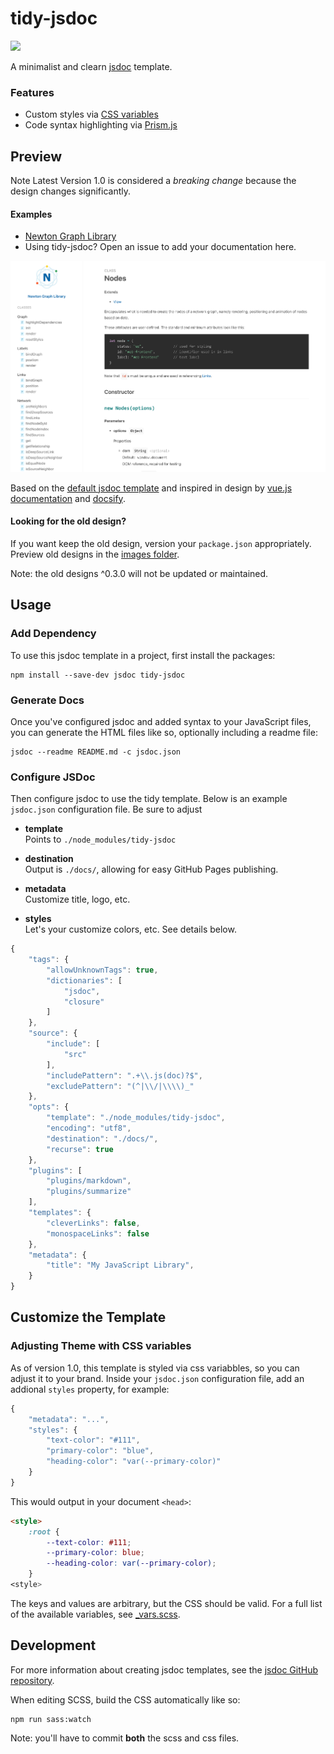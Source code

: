 # tidy-jsdoc

<a href="https://travis-ci.org/julie-ng/tidy-jsdoc" target="_blank">
  <img src="https://travis-ci.org/julie-ng/tidy-jsdoc.svg?branch=master">
</a>

A minimalist and clearn [jsdoc](https://jsdoc.app/index.html) template. 

 ### Features

 - Custom styles via [CSS variables](#adjusting-theme-with-css-variables)
 - Code syntax highlighting via [Prism.js](https://prismjs.com/)

## Preview

Note Latest Version 1.0 is considered a _breaking change_ because the design changes significantly. 

#### Examples

- [Newton Graph Library](https://julie-ng.github.io/newtonjs-graph/)
- Using tidy-jsdoc? Open an issue to add your documentation here.

<img src="./images/v1-preview-newtonjs.png" alt="Version 1.0 - Preview" width="600" style="max-width:100%;">

Based on the [default jsdoc template](https://github.com/jsdoc/jsdoc/tree/master/templates) and inspired in design by [vue.js documentation](https://vuejs.org/v2/api/) and [docsify](https://docsify.js.org).

#### Looking for the old design?

If you want keep the old design, version your `package.json` appropriately. Preview old designs in the [images folder](./images/).

Note: the old designs ^0.3.0 will not be updated or maintained.

## Usage

### Add Dependency

To use this jsdoc template in a project, first install the packages:

```
npm install --save-dev jsdoc tidy-jsdoc
```

### Generate Docs

Once you've configured jsdoc and added syntax to your JavaScript files, you can generate the HTML files like so, optionally including a readme file:

```
jsdoc --readme README.md -c jsdoc.json
```

### Configure JSDoc

Then configure jsdoc to use the tidy template. Below is an example `jsdoc.json` configuration file. Be sure to adjust

- **template**  
	Points to `./node_modules/tidy-jsdoc`

- **destination**  
	Output is `./docs/`, allowing for easy GitHub Pages publishing.

- **metadata**  
	Customize title, logo, etc.

- **styles**  
	Let's your customize colors, etc. See details below.

```javascript
{
	"tags": {
		"allowUnknownTags": true,
		"dictionaries": [
			"jsdoc",
			"closure"
		]
	},
	"source": {
		"include": [
			"src"
		],
		"includePattern": ".+\\.js(doc)?$",
		"excludePattern": "(^|\\/|\\\\)_"
	},
	"opts": {
		"template": "./node_modules/tidy-jsdoc",
		"encoding": "utf8",
		"destination": "./docs/",
		"recurse": true
	},
	"plugins": [
		"plugins/markdown",
		"plugins/summarize"
	],
	"templates": {
		"cleverLinks": false,
		"monospaceLinks": false
	},
	"metadata": {
		"title": "My JavaScript Library",
	}
}
```

## Customize the Template

### Adjusting Theme with CSS variables

As of version 1.0, this template is styled via css variabbles, so you can adjust it to your brand. Inside your `jsdoc.json` configuration file, add an addional `styles` property, for example:

```javascript
{
	"metadata": "...",
	"styles": {
		"text-color": "#111",		
		"primary-color": "blue",
		"heading-color": "var(--primary-color)"
	}	
}
```

This would output in your document `<head>`:

```html
<style>
	:root {
		--text-color: #111;
		--primary-color: blue;
		--heading-color: var(--primary-color);
	}
<style>
```
The keys and values are arbitrary, but the CSS should be valid. For a full list of the available variables, see [_vars.scss](./static/styles/_vars.scss).


## Development

For more information about creating jsdoc templates, see the [jsdoc GitHub repository](https://github.com/jsdoc/jsdoc/tree/master/templates).

When editing SCSS, build the CSS automatically like so:

```
npm run sass:watch
```

Note: you'll have to commit **both** the scss and css files.
